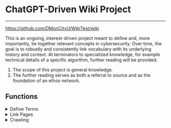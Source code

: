 # ChatGPT-Driven Wiki Project

---

https://github.com/DMonCityU/WikiTest/wiki

This is an ongoing, interest-driven project meant to define and, more importantly, tie together relevant concepts in cybersecurity.
Over time, the goal is to robustly and consistently link vocabulary with its underlying history and context.
At terminators to specialized knowledge, for example technical details of a specific algorithm, further reading will be provided.
1. The scope of this project is general knowledge.
1. The further reading serves as both a referral to source and as the foundation of an ethos network.

## Functions

  <details class="markdown" id="1" markdown="1">
  <summary>Define Terms</summary>
  
  1. On page creation, submit the page title to ChatGPT for comment. It will usually offer a simple definition or ask for disambiguation. Tweak the prompt as necessary to elicit the definition.
  1. If the supplied definition does not address the context which motivated the prompt, ask followup questions in a way that encourages ChatGPT to affirm or deny.
  1. Link relevant vocabulary as in Link Pages. Mentions in followup questions should be those linked.

</details>

  <details class="markdown" id="2" markdown="2">
  <summary>Link Pages</summary>
  
  1.  Manually add links on keywords and keyphrases. These should be at first mention.
  1.  URLs should be stemmed, special characters replaced, and acronyms placed at the end
  1.  See Crawling for resolving dead links.

</details>

  <details class="markdown" id="2" markdown="2">
  <summary>Crawling </summary>
  
  1.  Link Prediction
  1.  Unlinked Vocabulary Detection
  1.  Ethos Network

</details>